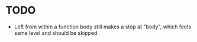 # TODO

* Left from within a function body still makes a stop at "body", which feels same level and should be skipped

